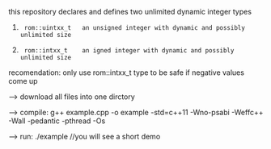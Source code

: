 this repository declares and defines two unlimited dynamic integer types
1.      rom::uintxx_t   an unsigned integer with dynamic and possibly unlimited size
2.      rom::intxx_t    an igned integer with dynamic and possibly unlimited size
recomendation:  only use rom::intxx_t type to be safe if negative values come up

--> download all files into one dirctory

--> compile:
g++ example.cpp -o example -std=c++11 -Wno-psabi -Weffc++ -Wall -pedantic -pthread -Os 

--> run:
./example	//you will see a short demo
